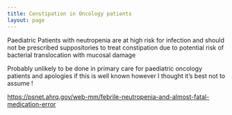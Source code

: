 ```yaml
---
title: Constipation in Oncology patients
layout: page
---
```

Paediatric Patients with neutropenia are at high risk for infection and should not be prescribed suppositories to treat constipation due to potential risk of bacterial translocation with mucosal damage 

Probably unlikely to be done in primary care for paediatric oncology patients and apologies if this is well known however I thought it’s best not to assume !

https://psnet.ahrq.gov/web-mm/febrile-neutropenia-and-almost-fatal-medication-error